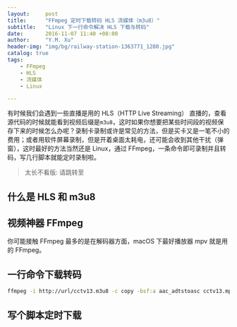 ```yaml
---
layout:     post
title:      "FFmpeg 定时下载转码 HLS 流媒体（m3u8）"
subtitle:   "Linux 下一行命令解决 HLS 下载与转码"
date:       2016-11-07 11:40 +08:00
author:     "Y.M. Xu"
header-img: "img/bg/railway-station-1363771_1280.jpg"
catalog: true
tags:
    - FFmpeg
    - HLS
    - 流媒体
    - Linux

---
```


有时候我们会遇到一些直播是用的 HLS（HTTP Live Streaming） 直播的，查看源代码的时候就能看到视频后缀是`m3u8`，这时如果你想要把某些时间段的视频保存下来的时候怎么办呢？录制卡录制或许是常见的方法，但是买卡又是一笔不小的费用；或者用软件屏幕录制，但是开着桌面太耗电，还可能会收到其他干扰（弹窗），这时最好的方法当然还是 Linux，通过 FFmpeg，一条命令即可录制并且转码，写几行脚本就能定时录制啦。

> 太长不看版: 请跳转至

## 什么是 HLS 和 m3u8



## 视频神器 FFmpeg

你可能接触 FFmpeg 最多的是在解码器方面，macOS 下最好播放器 mpv 就是用的 FFmpeg。

## 一行命令下载转码

```bash
ffmpeg -i http://url/cctv13.m3u8 -c copy -bsf:a aac_adtstoasc cctv13.mp4
```

## 写个脚本定时下载



